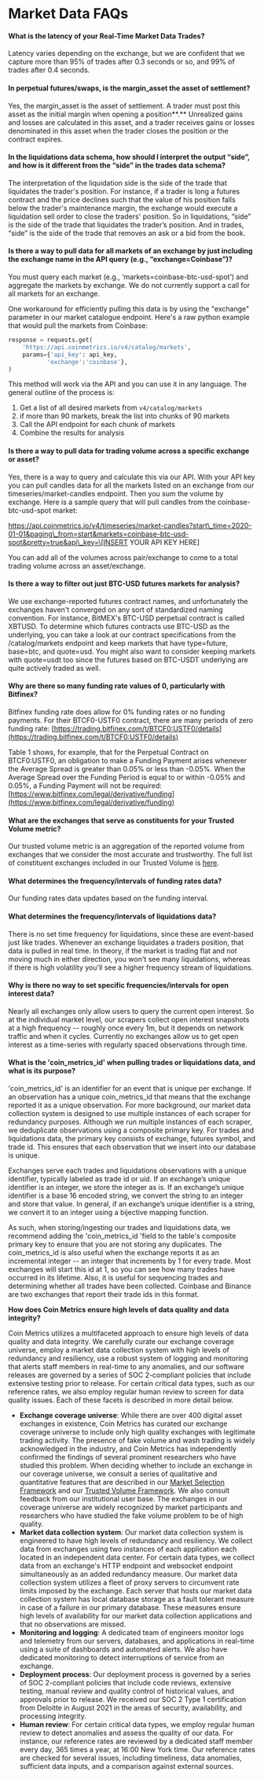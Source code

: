 # Market Data FAQs

#### **What is the latency of your Real-Time Market Data Trades?**

Latency varies depending on the exchange, but we are confident that we capture more than 95% of trades after 0.3 seconds or so, and 99% of trades after 0.4 seconds. 

#### **In perpetual futures/swaps, is the margin\_asset the asset of settlement?** 

Yes, the margin\_asset is the asset of settlement. A trader must post this asset as the initial margin when opening a position**.** Unrealized gains and losses are calculated in this asset, and a trader receives gains or losses denominated in this asset when the trader closes the position or the contract expires. 

#### **In the liquidations data schema, how should I interpret the output “side”, and how is it different from the “side” in the trades data schema?**

The interpretation of the liquidation side is the side of the trade that liquidates the trader's position. For instance, if a trader is long a futures contract and the price declines such that the value of his position falls below the trader's maintenance margin, the exchange would execute a liquidation sell order to close the traders' position. So in liquidations, “side” is the side of the trade that liquidates the trader’s position.  And in trades, “side” is the side of the trade that removes an ask or a bid from the book.

#### **Is there a way to pull data for all markets of an exchange by just including the exchange name in the API query \(e.g., “exchange=Coinbase”\)?**  

You must query each market \(e.g., ‘markets=coinbase-btc-usd-spot’\) and aggregate the markets by exchange.  We do not currently support a call for all markets for an exchange.  

One workaround for efficiently pulling this data is by using the "exchange" parameter in our market catalogue endpoint. Here's a raw python example that would pull the markets from Coinbase:

```python
response = requests.get(
    'https://api.coinmetrics.io/v4/catalog/markets',
    params={'api_key': api_key,
           'exchange':'coinbase'},
)
```

This method will work via the API and you can use it in any language. The general outline of the process is:

1. Get a list of all desired markets from `v4/catalog/markets`
2. if more than 90 markets, break the list into chunks of 90 markets
3. Call the API endpoint for each chunk of markets
4. Combine the results for analysis

#### **Is there a way to pull data for trading volume across a specific exchange or asset?**

Yes, there is a way to query and calculate this via our API. With your API key you can pull candles data for all the markets listed on an exchange from our timeseries/market-candles endpoint.  Then you sum the volume by exchange. Here is a sample query that will pull candles from the coinbase-btc-usd-spot market: 

https://api.coinmetrics.io/v4/timeseries/market-candles?start\_time=2020-01-01&paging\_from=start&markets=coinbase-btc-usd-spot&pretty=true&api\_key=\[INSERT YOUR API KEY HERE\]

You can add all of the volumes across pair/exchange to come to a total trading volume across an asset/exchange. 

#### Is there a way to filter out just BTC-USD futures markets for analysis?

We use exchange-reported futures contract names, and unfortunately the exchanges haven't converged on any sort of standardized naming convention. For instance, BitMEX's BTC-USD perpetual contract is called XBTUSD.  To determine which futures contracts use BTC-USD as the underlying, you can take a look at our contract specifications from the /catalog/markets endpoint and keep markets that have type=future, base=btc, and quote=usd. You might also want to consider keeping markets with quote=usdt too since the futures based on BTC-USDT underlying are quite actively traded as well.   

#### **Why are there so many funding rate values of 0, particularly with Bitfinex?**

Bitfinex funding rate does allow for 0% funding rates or no funding payments. For their BTCF0-USTF0 contract, there are many periods of zero funding rate: [https://trading.bitfinex.com/t/BTCF0:USTF0/details](https://trading.bitfinex.com/t/BTCF0:USTF0/details)

Table 1 shows, for example, that for the Perpetual Contract on BTCF0:USTF0, an obligation to make a Funding Payment arises whenever the Average Spread is greater than 0.05% or less than -0.05%. When the Average Spread over the Funding Period is equal to or within -0.05% and 0.05%, a Funding Payment will not be required: [https://www.bitfinex.com/legal/derivative/funding](https://www.bitfinex.com/legal/derivative/funding) 

#### What are the exchanges that serve as constituents for your Trusted Volume metric? 

Our trusted volume metric is an aggregation of the reported volume from exchanges that we consider the most accurate and trustworthy.  The full list of constituent exchanges included in our Trusted Volume is [here](https://docs.coinmetrics.io/asset-metrics/volume/volume_trusted_spot_usd_1d). 

#### What determines the frequency/intervals of funding rates data?

Our funding rates data updates based on the funding interval. 

#### What determines the frequency/intervals of liquidations data?

There is no set time frequency for liquidations, since these are event-based just like trades. Whenever an exchange liquidates a traders position, that data is pulled in real time. In theory, if the market is trading flat and not moving much in either direction, you won't see many liquidations, whereas if there is high volatility you'll see a higher frequency stream of liquidations.

#### Why is there no way to set specific frequencies/intervals for open interest data?  

Nearly all exchanges only allow users to query the current open interest. So at the individual market level, our scrapers collect open interest snapshots at a high frequency -- roughly once every 1m, but it depends on network traffic and when it cycles. Currently no exchanges allow us to get open interest as a time-series with regularly spaced observations through time. 

#### What is the 'coin\_metrics\_id' when pulling trades or liquidations data, and what is its purpose?

'coin\_metrics\_id' is an identifier for an event that is unique per exchange. If an observation has a unique coin\_metrics\_id that means that the exchange reported it as a unique observation. For more background, our market data collection system is designed to use multiple instances of each scraper for redundancy purposes. Although we run multiple instances of each scraper, we deduplicate observations using a composite primary key. For trades and liquidations data, the primary key consists of exchange, futures symbol, and trade id. This ensures that each observation that we insert into our database is unique.

Exchanges serve each trades and liquidations observations with a unique identifier, typically labeled as trade id or uid. If an exchange’s unique identifier is an integer, we store the integer as is. If an exchange’s unique identifier is a base 16 encoded string, we convert the string to an integer and store that value. In general, if an exchange’s unique identifier is a string, we convert it to an integer using a bijective mapping function.

As such, when storing/ingesting our trades and liquidations data, we recommend adding the 'coin\_metrics\_id 'field to the table's composite primary key to ensure that you are not storing any duplicates. The coin\_metrics\_id is also useful when the exchange reports it as an incremental integer -- an integer that increments by 1 for every trade. Most exchanges will start this id at 1, so you can see how many trades have occurred in its lifetime. Also, it is useful for sequencing trades and determining whether all trades have been collected. Coinbase and Binance are two exchanges that report their trade ids in this format.

**How does Coin Metrics ensure high levels of data quality and data integrity?**  
  
Coin Metrics utilizes a multifaceted approach to ensure high levels of data quality and data integrity. We carefully curate our exchange coverage universe, employ a market data collection system with high levels of redundancy and resiliency, use a robust system of logging and monitoring that alerts staff members in real-time to any anomalies, and our software releases are governed by a series of SOC 2-compliant policies that include extensive testing prior to release. For certain critical data types, such as our reference rates, we also employ regular human review to screen for data quality issues. Each of these facets is described in more detail below.

* **Exchange coverage universe**: While there are over 400 digital asset exchanges in existence, Coin Metrics has curated our exchange coverage universe to include only high quality exchanges with legitimate trading activity. The presence of fake volume and wash trading is widely acknowledged in the industry, and Coin Metrics has independently confirmed the findings of several prominent researchers who have studied this problem. When deciding whether to include an exchange in our coverage universe, we consult a series of qualitative and quantitative features that are described in our [Market Selection Framework](https://coinmetrics.io/reference-rates-market-selection-framework/) and our [Trusted Volume Framework](https://coinmetrics.io/introducing-coin-metrics-trusted-volume-framework/). We also consult feedback from our institutional user base. The exchanges in our coverage universe are widely recognized by market participants and researchers who have studied the fake volume problem to be of high quality. 
* **Market data collection system**: Our market data collection system is engineered to have high levels of redundancy and resiliency. We collect data from exchanges using two instances of each application each located in an independent data center. For certain data types, we collect data from an exchange's HTTP endpoint and websocket endpoint simultaneously as an added redundancy measure. Our market data collection system utilizes a fleet of proxy servers to circumvent rate limits imposed by the exchange. Each server that hosts our market data collection system has local database storage as a fault tolerant measure in case of a failure in our primary database. These measures ensure high levels of availability for our market data collection applications and that no observations are missed.   
* **Monitoring and logging**: A dedicated team of engineers monitor logs and telemetry from our servers, databases, and applications in real-time using a suite of dashboards and automated alerts. We also have dedicated monitoring to detect interruptions of service from an exchange. 
* **Deployment process**: Our deployment process is governed by a series of SOC 2-compliant policies that include code reviews, extensive testing, manual review and quality control of historical values, and approvals prior to release. We received our SOC 2 Type 1 certification from Deloitte in August 2021 in the areas of security, availability, and processing integrity.  
* **Human review**: For certain critical data types, we employ regular human review to detect anomalies and assess the quality of our data. For instance, our reference rates are reviewed by a dedicated staff member every day, 365 times a year, at 16:00 New York time. Our reference rates are checked for several issues, including timeliness, data anomalies, sufficient data inputs, and a comparison against external sources. 



